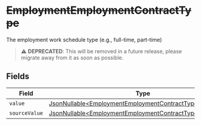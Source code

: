 # ~~EmploymentEmploymentContractType~~

The employment work schedule type (e.g., full-time, part-time)

> :warning: **DEPRECATED**: This will be removed in a future release, please migrate away from it as soon as possible.


## Fields

| Field                                                                                                                                | Type                                                                                                                                 | Required                                                                                                                             | Description                                                                                                                          |
| ------------------------------------------------------------------------------------------------------------------------------------ | ------------------------------------------------------------------------------------------------------------------------------------ | ------------------------------------------------------------------------------------------------------------------------------------ | ------------------------------------------------------------------------------------------------------------------------------------ |
| `value`                                                                                                                              | [JsonNullable\<EmploymentEmploymentContractTypeValue>](../../models/components/EmploymentEmploymentContractTypeValue.md)             | :heavy_minus_sign:                                                                                                                   | N/A                                                                                                                                  |
| `sourceValue`                                                                                                                        | [JsonNullable\<EmploymentEmploymentContractTypeSourceValue>](../../models/components/EmploymentEmploymentContractTypeSourceValue.md) | :heavy_minus_sign:                                                                                                                   | N/A                                                                                                                                  |